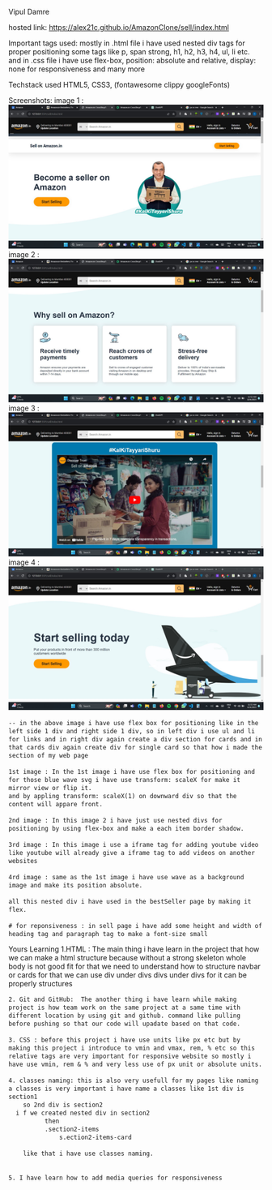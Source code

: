 <!-- Name  -->
Vipul Damre

hosted link: https://alex21c.github.io/AmazonClone/sell/index.html

Important tags used:
  mostly in .html file i have used nested div tags for proper positioning some tags like p, span strong, h1, h2, h3, h4, ul, li etc.
  and in .css file i have use flex-box, position: absolute and relative, display: none for responsiveness and many more

Techstack used 
		HTML5, CSS3, (fontawesome clippy googleFonts)

Screenshots:
    image 1 : 	![Alt text](../images/image.png)
    image 2 :   ![Alt text](../images/image1.png)
    image 3 :   ![Alt text](../images/image2.png)
    image 4 :   ![Alt text](../images/image3.png)

    -- in the above image i have use flex box for positioning like in the left side 1 div and right side 1 div, so in left div i use ul and li for links and in right div again create a div section for cards and in that cards div again create div for single card so that how i made the section of my web page

    1st image : In the 1st image i have use flex box for positioning and for those blue wave svg i have use transform: scaleX for make it mirror view or flip it.
    and by appling transform: scaleX(1) on downward div so that the content will appare front.

    2nd image : In this image 2 i have just use nested divs for positioning by using flex-box and make a each item border shadow.

    3rd image : In this image i use a iframe tag for adding youtube video like youtube will already give a iframe tag to add videos on another websites

    4rd image : same as the 1st image i have use wave as a background image and make its position absolute.

    all this nested div i have used in the bestSeller page by making it flex.

    # for reponsiveness : in sell page i have add some height and width of heading tag and paragraph tag to make a font-size small

Yours Learning 
    1.HTML : The main thing i have learn in the project that how we can make a html structure because without a strong skeleton whole body is not good fit for that we need to understand how to structure navbar or cards for that we can use div under divs divs under divs for it can be properly structures

    2. Git and GitHub:  The another thing i have learn while making project is how team work on the same project at a same time with different location by using git and github. command like pulling before pushing so that our code will upadate based on that code.

    3. CSS : before this project i have use units like px etc but by making this project i introduce to vmin and vmax, rem, % etc so this relative tags are very important for responsive website so mostly i have use vmin, rem & % and very less use of px unit or absolute units.

    4. classes naming: this is also very usefull for my pages like naming a classes is very important i have name a classes like 1st div is section1
        so 2nd div is section2
      i f we created nested div in section2
              then
              .section2-items
                  s.ection2-items-card

        like that i have use classes naming.


    5. I have learn how to add media queries for responsiveness